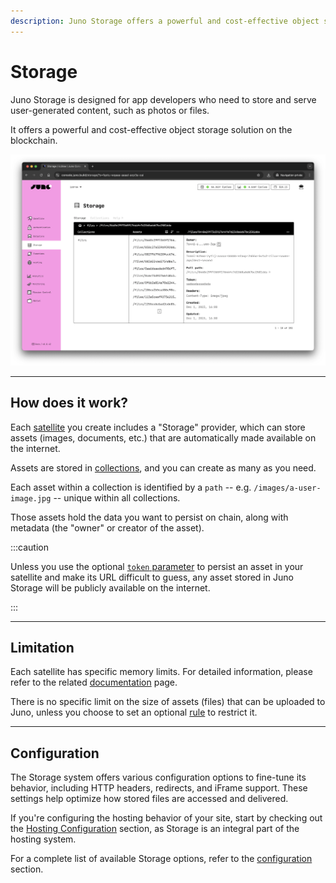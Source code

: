 ```yaml
---
description: Juno Storage offers a powerful and cost-effective object storage solution on the blockchain for app developers. Learn how to store and serve user-generated content securely.
---
```


# Storage

Juno Storage is designed for app developers who need to store and serve user-generated content, such as photos or files.

It offers a powerful and cost-effective object storage solution on the blockchain.

![A screenshot of the Storage in Juno's Console](../../img/satellite/storage.webp)

---

## How does it work?

Each [satellite] you create includes a "Storage" provider, which can store assets (images, documents, etc.) that are automatically made available on the internet.

Assets are stored in [collections](./collections.md), and you can create as many as you need.

Each asset within a collection is identified by a `path` -- e.g. `/images/a-user-image.jpg` -- unique within all collections.

Those assets hold the data you want to persist on chain, along with metadata (the "owner" or creator of the asset).

:::caution

Unless you use the optional [`token` parameter](./development.md#protected-asset) to persist an asset in your satellite and make its URL difficult to guess, any asset stored in Juno Storage will be publicly available on the internet.

:::

---

## Limitation

Each satellite has specific memory limits. For detailed information, please refer to the related [documentation](../../miscellaneous/memory.md) page.

There is no specific limit on the size of assets (files) that can be uploaded to Juno, unless you choose to set an optional [rule](./collections.md#permissions) to restrict it.

---

## Configuration

The Storage system offers various configuration options to fine-tune its behavior, including HTTP headers, redirects, and iFrame support. These settings help optimize how stored files are accessed and delivered.

If you're configuring the hosting behavior of your site, start by checking out the [Hosting Configuration](../hosting/configuration.mdx) section, as Storage is an integral part of the hosting system.

For a complete list of available Storage options, refer to the [configuration](../../reference/configuration.mdx) section.

[satellite]: ../../terminology.md#satellite
